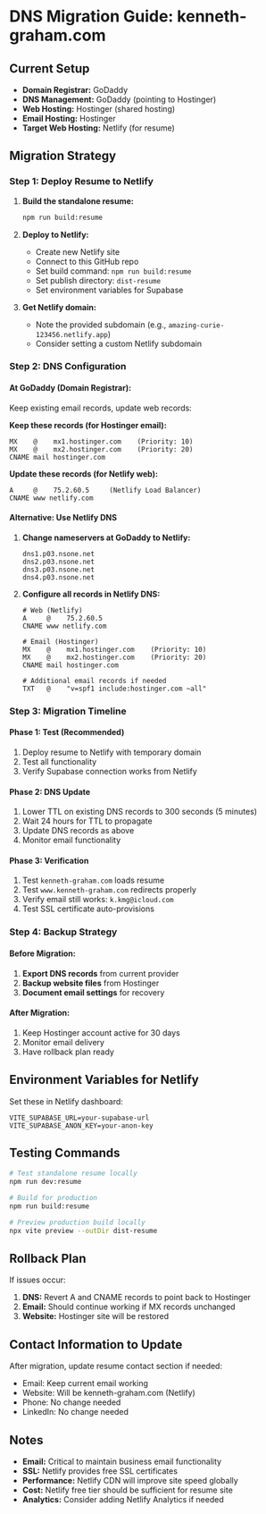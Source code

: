 # DNS Migration Guide: kenneth-graham.com

## Current Setup
- **Domain Registrar:** GoDaddy
- **DNS Management:** GoDaddy (pointing to Hostinger)
- **Web Hosting:** Hostinger (shared hosting)
- **Email Hosting:** Hostinger
- **Target Web Hosting:** Netlify (for resume)

## Migration Strategy

### Step 1: Deploy Resume to Netlify

1. **Build the standalone resume:**
   ```bash
   npm run build:resume
   ```

2. **Deploy to Netlify:**
   - Create new Netlify site
   - Connect to this GitHub repo
   - Set build command: `npm run build:resume`
   - Set publish directory: `dist-resume`
   - Set environment variables for Supabase

3. **Get Netlify domain:**
   - Note the provided subdomain (e.g., `amazing-curie-123456.netlify.app`)
   - Consider setting a custom Netlify subdomain

### Step 2: DNS Configuration

#### At GoDaddy (Domain Registrar):
Keep existing email records, update web records:

**Keep these records (for Hostinger email):**
```
MX    @    mx1.hostinger.com    (Priority: 10)
MX    @    mx2.hostinger.com    (Priority: 20)
CNAME mail hostinger.com
```

**Update these records (for Netlify web):**
```
A     @    75.2.60.5     (Netlify Load Balancer)
CNAME www netlify.com
```

#### Alternative: Use Netlify DNS
1. **Change nameservers at GoDaddy to Netlify:**
   ```
   dns1.p03.nsone.net
   dns2.p03.nsone.net
   dns3.p03.nsone.net
   dns4.p03.nsone.net
   ```

2. **Configure all records in Netlify DNS:**
   ```
   # Web (Netlify)
   A     @    75.2.60.5
   CNAME www netlify.com
   
   # Email (Hostinger) 
   MX    @    mx1.hostinger.com    (Priority: 10)
   MX    @    mx2.hostinger.com    (Priority: 20)
   CNAME mail hostinger.com
   
   # Additional email records if needed
   TXT   @    "v=spf1 include:hostinger.com ~all"
   ```

### Step 3: Migration Timeline

#### Phase 1: Test (Recommended)
1. Deploy resume to Netlify with temporary domain
2. Test all functionality
3. Verify Supabase connection works from Netlify

#### Phase 2: DNS Update
1. Lower TTL on existing DNS records to 300 seconds (5 minutes)
2. Wait 24 hours for TTL to propagate
3. Update DNS records as above
4. Monitor email functionality

#### Phase 3: Verification
1. Test `kenneth-graham.com` loads resume
2. Test `www.kenneth-graham.com` redirects properly
3. Verify email still works: `k.kmg@icloud.com`
4. Test SSL certificate auto-provisions

### Step 4: Backup Strategy

#### Before Migration:
1. **Export DNS records** from current provider
2. **Backup website files** from Hostinger
3. **Document email settings** for recovery

#### After Migration:
1. Keep Hostinger account active for 30 days
2. Monitor email delivery
3. Have rollback plan ready

## Environment Variables for Netlify

Set these in Netlify dashboard:
```
VITE_SUPABASE_URL=your-supabase-url
VITE_SUPABASE_ANON_KEY=your-anon-key
```

## Testing Commands

```bash
# Test standalone resume locally
npm run dev:resume

# Build for production
npm run build:resume

# Preview production build locally
npx vite preview --outDir dist-resume
```

## Rollback Plan

If issues occur:
1. **DNS:** Revert A and CNAME records to point back to Hostinger
2. **Email:** Should continue working if MX records unchanged
3. **Website:** Hostinger site will be restored

## Contact Information to Update

After migration, update resume contact section if needed:
- Email: Keep current email working
- Website: Will be kenneth-graham.com (Netlify)
- Phone: No change needed
- LinkedIn: No change needed

## Notes

- **Email:** Critical to maintain business email functionality
- **SSL:** Netlify provides free SSL certificates
- **Performance:** Netlify CDN will improve site speed globally
- **Cost:** Netlify free tier should be sufficient for resume site
- **Analytics:** Consider adding Netlify Analytics if needed